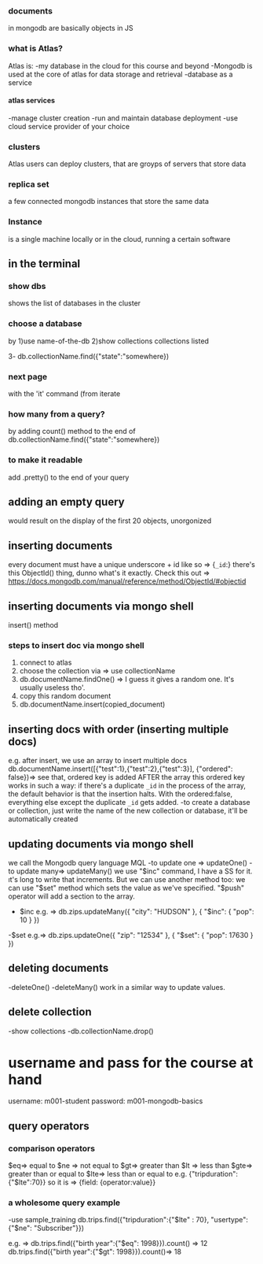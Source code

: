 ### documents

in mongodb are basically objects in JS

### what is Atlas?

Atlas is:
-my database in the cloud for this course and beyond
-Mongodb is used at the core of atlas for data storage and retrieval
-database as a service

#### atlas services

-manage cluster creation
-run and maintain database deployment
-use cloud service provider of your choice

### clusters

Atlas users can deploy clusters, that are groyps of servers that store data

### replica set

a few connected mongodb instances that store the same data

### Instance

is a single machine locally or in the cloud, running a certain software

## in the terminal

### show dbs

shows the list of databases in the cluster

### choose a database

by
1)use name-of-the-db
2)show collections
collections listed

3- db.collectionName.find({"state":"somewhere})

### next page

with the 'it' command (from iterate

### how many from a query?

by adding count() method to the end of db.collectionName.find({"state":"somewhere})

### to make it readable

add .pretty() to the end of your query

## adding an empty query

would result on the display of the first 20 objects, unorgonized

## inserting documents

every document must have a unique underscore + id like so => {`_id`:}
there's this ObjectId() thing, dunno what's it exactly. Check this out => https://docs.mongodb.com/manual/reference/method/ObjectId/#objectid

## inserting documents via mongo shell

insert() method

### steps to insert doc via mongo shell

1. connect to atlas
2. choose the collection via => use collectionName
3. db.documentName.findOne() => I guess it gives a random one. It's usually useless tho'.
4. copy this random document
5. db.documentName.insert(copied_document)

## inserting docs with order (inserting multiple docs)

e.g.
after insert, we use an array to insert multiple docs
db.documentName.insert([{"test":1},{"test":2},{"test":3}], {"ordered": false})=> see that, ordered key is added AFTER the array
this ordered key works in such a way: if there's a duplicate `_id` in the process of the array, the default behavior is that the insertion halts. With the ordered:false, everything else except the duplicate `_id` gets added.
-to create a database or collection, just write the name of the new collection or database, it'll be automatically created

## updating documents via mongo shell

we call the Mongodb query language MQL
-to update one => updateOne()
-to update many=> updateMany()
we use "$inc" command, I have a SS for it. ıt's long to write
that increments. But we can use another method too: we can use "$set" method which sets the value as we've specified.
"$push" operator will add a section to the array.

- $inc e.g. => db.zips.updateMany({ "city": "HUDSON" }, { "$inc": { "pop": 10 } })

-$set e.g.=> db.zips.updateOne({ "zip": "12534" }, { "$set": { "pop": 17630 } })

## deleting documents

-deleteOne()
-deleteMany()
work in a similar way to update values.

## delete collection

-show collections
-db.collectionName.drop()

# username and pass for the course at hand

username: m001-student
password: m001-mongodb-basics

## query operators

### comparison operators

$eq=> equal to
$ne => not equal to
$gt=> greater than
$lt => less than
$gte=> greater than or equal to
$lte=> less than or equal to
e.g. {"tripduration": {"$lte":70}}
so it is => {field: {operator:value}}

### a wholesome query example

-use sample_training
db.trips.find({"tripduration":{"$lte" : 70}, "usertype": {"$ne": "Subscriber"}})

e.g. => db.trips.find({"birth year":{"$eq": 1998}}).count() => 12
db.trips.find({"birth year":{"$gt": 1998}}).count()=> 18
